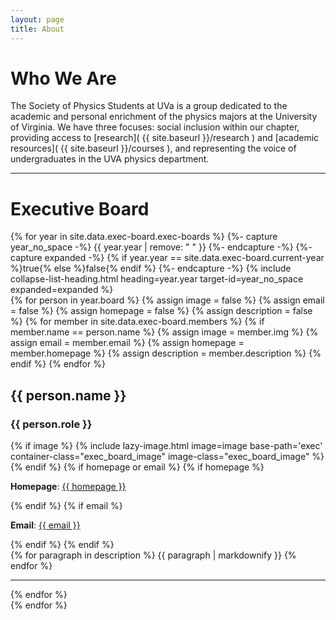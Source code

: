 ```yaml
---
layout: page
title: About
---
```


# Who We Are

The Society of Physics Students at UVa is a group dedicated to the academic and personal enrichment of the physics majors at the University of Virginia. We have three focuses: social inclusion within our chapter, providing access to [research]( {{ site.baseurl }}/research ) and [academic resources]( {{ site.baseurl }}/courses ), and representing the voice of undergraduates in the UVA physics department.

___

# Executive Board

<div class="exec_board" id="exec_board">
    {% for year in site.data.exec-board.exec-boards %}
    {%- capture year_no_space -%}
        {{ year.year | remove: " " }}
    {%- endcapture -%}
    {%- capture expanded -%}
        {% if year.year == site.data.exec-board.current-year %}true{% else %}false{% endif %}
    {%- endcapture -%}
    {% include collapse-list-heading.html 
       heading=year.year
       target-id=year_no_space
       expanded=expanded
    %}
    <div class="exec_board_container collapse {% if year.year == site.data.exec-board.current-year %} show {% endif %}" id="{{ year_no_space }}" aria-labelledby="{{ year_no_space }}" data-parent="#exec_board">
        {% for person in year.board %}
            {% assign image = false %}
            {% assign email = false %}
            {% assign homepage = false %}
            {% assign description = false %}
            {% for member in site.data.exec-board.members %}
                {% if member.name == person.name %}
                    {% assign image = member.img %}                        
                    {% assign email = member.email %}
                    {% assign homepage = member.homepage %}
                    {% assign description = member.description %}
                {% endif %}
            {% endfor %}
        <div class="exec_board_item">
            <div class="exec_board_info_container">
                <div class="exec_board_info">
                    <h2>
                        {{ person.name }}
                    </h2>
                    <h3>
                        {{ person.role }}
                    </h3>
                </div>
                {% if image %}
                    {% include lazy-image.html
                       image=image 
                       base-path='exec'
                       container-class="exec_board_image"
                       image-class="exec_board_image"
                    %}
                {% endif %}
                {% if homepage or email %}
                    {% if homepage %}
                    <p>
                        <strong>Homepage</strong>: <a href="{{ homepage }}"> {{ homepage }} </a>
                    </p>
                    {% endif %}
                    {% if email %}
                    <p>
                        <strong>Email</strong>: <a href="mailto:{{ email }}"> {{ email }} </a>
                    </p>
                    {% endif %}
                {% endif %}
            </div>
            <div class="exec_board_description">
                {% for paragraph in description %}
                    {{ paragraph | markdownify }}
                {% endfor %}
            </div>
        </div>
        <div class="exec_board_hr_container">
            <hr>
        </div>
        {% endfor %}
    </div>
    {% endfor %}
</div>

